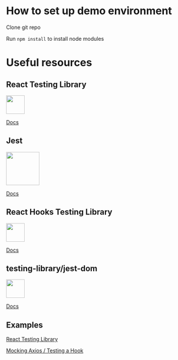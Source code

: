 # How to set up demo environment
Clone git repo

Run `npm install` to install node modules

# Useful resources
## React Testing Library 
<img src="https://testing-library.com/img/octopus-128x128.png" width="50">

[Docs](https://testing-library.com/docs/react-testing-library/intro)

## Jest 
<img src="https://jestjs.io/img/jest.svg" width="90">

[Docs](https://jestjs.io/docs/en/tutorial-react)

## React Hooks Testing Library
<img src="https://react-hooks-testing-library.com/public/ram.png" width="50">

[Docs](https://react-hooks-testing-library.com/usage/basic-hooks)

## testing-library/jest-dom
<img src="https://raw.githubusercontent.com/testing-library/jest-dom/master/other/owl.png" width="50">

[Docs](https://www.npmjs.com/package/@testing-library/jest-dom#table-of-contents)

## Examples
[React Testing Library](https://github.com/kentcdodds/react-testing-library-course/tree/master/src/__tests__)

[Mocking Axios / Testing a Hook](https://github.com/simoneb/axios-hooks/blob/master/src/index.test.js)

